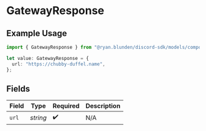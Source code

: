 # GatewayResponse

## Example Usage

```typescript
import { GatewayResponse } from "@ryan.blunden/discord-sdk/models/components";

let value: GatewayResponse = {
  url: "https://chubby-duffel.name",
};
```

## Fields

| Field              | Type               | Required           | Description        |
| ------------------ | ------------------ | ------------------ | ------------------ |
| `url`              | *string*           | :heavy_check_mark: | N/A                |